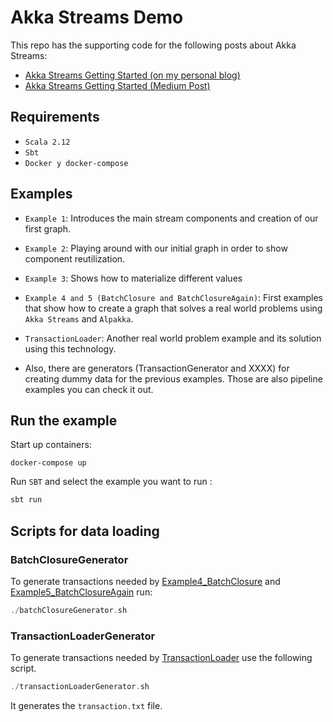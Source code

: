 # Akka Streams Demo

This repo has the supporting code for the following posts about Akka Streams:

* [Akka Streams Getting Started (on my personal blog)](https://serdeliverance.github.io/blog/blog/akka-streams-getting-started/)
* [Akka Streams Getting Started (Medium Post)](https://medium.com/@canosergio90/akka-streams-getting-started-32b5ebc60604)

## Requirements

* `Scala 2.12`
* `Sbt`
* `Docker y docker-compose`

## Examples

* `Example 1`: Introduces the main stream components and creation of our first graph.

* `Example 2`: Playing around with our initial graph in order to show component reutilization.

* `Example 3`: Shows how to materialize different values

* `Example 4 and 5 (BatchClosure and BatchClosureAgain)`: First examples that show how to create a graph that solves a real world problems using `Akka Streams` and `Alpakka`.

* `TransactionLoader`: Another real world problem example and its solution using this technology.

* Also, there are generators (TransactionGenerator and XXXX) for creating dummy data for the previous examples. Those are also pipeline examples you can check it out.

## Run the example

Start up containers:

```
docker-compose up
```

Run `SBT` and select the example you want to run :

```scala
sbt run
```

## Scripts for data loading

### BatchClosureGenerator

To generate transactions needed by [Example4_BatchClosure](./src/main/scala/io/github/serdeliverance/examples/part1/Example4_BatchClosure.scala) and [Example5_BatchClosureAgain](./src/main/scala/io/github/serdeliverance/examples/part1/Example5_BatchClosureAgain.scala) run:

``` scala
./batchClosureGenerator.sh
```

### TransactionLoaderGenerator

To generate transactions needed by [TransactionLoader](./src/main/scala/io/github/serdeliverance/examples/part2/TransactionLoader.scala) use the following script.

``` scala
./transactionLoaderGenerator.sh
```

It generates the `transaction.txt` file.
